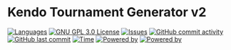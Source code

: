# Kendo Tournament Generator v2

[![Languages](https://img.shields.io/badge/languages-%F0%9F%87%AA%F0%9F%87%B8%20%F0%9F%87%AC%F0%9F%87%A7%20%F0%9F%87%B3%F0%9F%87%B1%20%F0%9F%87%AE%F0%9F%87%B9%20%F0%9F%87%A9%F0%9F%87%AA%20-blue.svg)]()
[![GNU GPL 3.0 License](https://img.shields.io/badge/license-GNU_GPL_3.0-brightgreen.svg)](https://github.com/softwaremagico/KendoTournamentGenerator/blob/main/LICENSE)
[![Issues](https://img.shields.io/github/issues/softwaremagico/KendoTournamentGenerator.svg)](https://github.com/softwaremagico/KendoTournamentGenerator/issues)
[![GitHub commit activity](https://img.shields.io/github/commit-activity/y/softwaremagico/KendoTournamentGenerator)](https://github.com/softwaremagico/KendoTournamentGenerator)
[![GitHub last commit](https://img.shields.io/github/last-commit/softwaremagico/KendoTournamentGenerator)](https://github.com/softwaremagico/KendoTournamentGenerator)
[![Time](https://img.shields.io/badge/time-25h-blueviolet.svg)]()
[![Powered by](https://img.shields.io/badge/powered%20by%20angular-red.svg?logo=angular&logoColor=white)]()
[![Powered by](https://img.shields.io/badge/powered%20by%20java-orange.svg?logo=java&logoColor=white)]()
